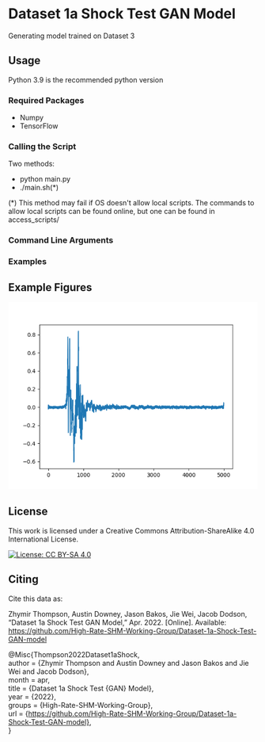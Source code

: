 # Dataset 1a Shock Test GAN Model
Generating model trained on Dataset 3




## Usage
Python 3.9 is the recommended python version

### Required Packages
* Numpy
* TensorFlow

### Calling the Script

Two methods:
* python main.py
* ./main.sh(*)

(*) This method may fail if OS doesn't allow local scripts. The commands to allow local scripts can be found online, but one can be found in access_scripts/
### Command Line Arguments


### Examples

## Example Figures

![alt text](source_code/figures/single_signal.png)




## License

This work is licensed under a Creative Commons Attribution-ShareAlike 4.0 International License.

[![License: CC BY-SA 4.0](https://img.shields.io/badge/License-CC_BY--SA_4.0-lightgrey.svg)](https://creativecommons.org/licenses/by-sa/4.0/)

## Citing
Cite this data as:

Zhymir Thompson, Austin Downey, Jason Bakos, Jie Wei, Jacob Dodson, “Dataset 1a Shock Test GAN Model,”
Apr. 2022. [Online]. Available: https://github.com/High-Rate-SHM-Working-Group/Dataset-1a-Shock-Test-GAN-model

@Misc{Thompson2022Dataset1aShock,   
  author = {Zhymir Thompson and Austin Downey and Jason Bakos and Jie Wei and Jacob Dodson},    
  month  = apr,   
  title  = {Dataset 1a Shock Test {GAN} Model},   
  year   = {2022},    
  groups = {High-Rate-SHM-Working-Group},   
  url    = {https://github.com/High-Rate-SHM-Working-Group/Dataset-1a-Shock-Test-GAN-model},    
}


